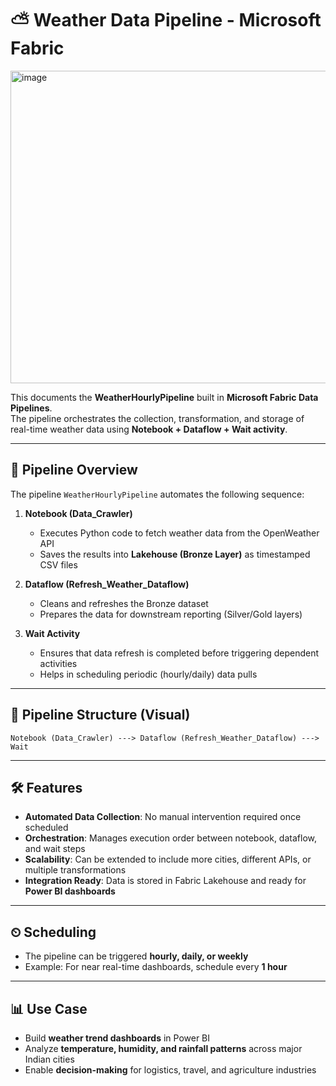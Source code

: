 # ⛅ Weather Data Pipeline - Microsoft Fabric
<img width="1833" height="500" alt="image" src="https://github.com/user-attachments/assets/c66027f7-b2c0-4242-a94c-4a5011aa5ad9" />

This documents the **WeatherHourlyPipeline** built in **Microsoft Fabric Data Pipelines**.  
The pipeline orchestrates the collection, transformation, and storage of real-time weather data using **Notebook + Dataflow + Wait activity**.

---

## 🔄 Pipeline Overview

The pipeline `WeatherHourlyPipeline` automates the following sequence:

1. **Notebook (Data_Crawler)**  
   - Executes Python code to fetch weather data from the OpenWeather API  
   - Saves the results into **Lakehouse (Bronze Layer)** as timestamped CSV files  

2. **Dataflow (Refresh_Weather_Dataflow)**  
   - Cleans and refreshes the Bronze dataset  
   - Prepares the data for downstream reporting (Silver/Gold layers)  

3. **Wait Activity**  
   - Ensures that data refresh is completed before triggering dependent activities  
   - Helps in scheduling periodic (hourly/daily) data pulls  

---

## 📂 Pipeline Structure (Visual)

```
Notebook (Data_Crawler) ---> Dataflow (Refresh_Weather_Dataflow) ---> Wait
```

---

## 🛠 Features

- **Automated Data Collection**: No manual intervention required once scheduled  
- **Orchestration**: Manages execution order between notebook, dataflow, and wait steps  
- **Scalability**: Can be extended to include more cities, different APIs, or multiple transformations  
- **Integration Ready**: Data is stored in Fabric Lakehouse and ready for **Power BI dashboards**  

---

## ⏲ Scheduling

- The pipeline can be triggered **hourly, daily, or weekly**  
- Example: For near real-time dashboards, schedule every **1 hour**  

---

## 📊 Use Case

- Build **weather trend dashboards** in Power BI  
- Analyze **temperature, humidity, and rainfall patterns** across major Indian cities  
- Enable **decision-making** for logistics, travel, and agriculture industries  
